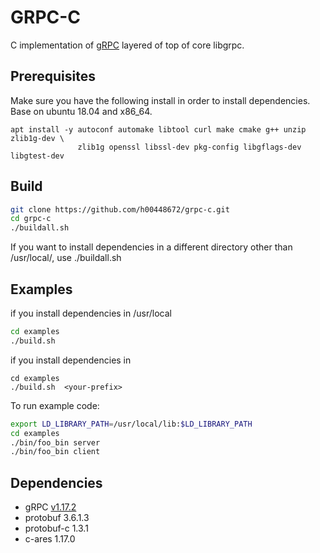 # GRPC-C

C implementation of [gRPC](http://www.grpc.io/) layered of top of core libgrpc. 

## Prerequisites

Make sure you have the following install in order to install dependencies. Base on ubuntu 18.04 and x86_64.

```
apt install -y autoconf automake libtool curl make cmake g++ unzip zlib1g-dev \
               zlib1g openssl libssl-dev pkg-config libgflags-dev libgtest-dev
```

## Build

```sh
git clone https://github.com/h00448672/grpc-c.git
cd grpc-c
./buildall.sh
```

If you want to install dependencies in a different directory other than /usr/local/, use ./buildall.sh  <your-prefix>

## Examples

if you install dependencies  in /usr/local

```sh
cd examples
./build.sh
```

if you install dependencies  in <your-prefix>

```cd  
cd examples
./build.sh  <your-prefix>
```

To run example code: 

```sh
export LD_LIBRARY_PATH=/usr/local/lib:$LD_LIBRARY_PATH
cd examples
./bin/foo_bin server
./bin/foo_bin client
```

## Dependencies

- gRPC [v1.17.2](https://github.com/grpc/grpc/releases/tag/v1.17.2)
- protobuf 3.6.1.3
- protobuf-c 1.3.1
- c-ares 1.17.0
